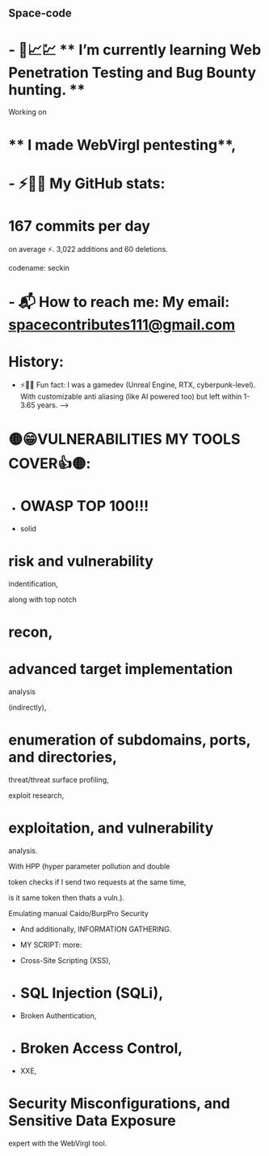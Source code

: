 ## Space-code


 # - 🌱📈💹 ** I’m currently learning Web Penetration Testing and Bug Bounty hunting. **

Working on 
# ** I made WebVirgl pentesting**, 

# - ⚡🥷🛫  My GitHub stats:
                                                                                    
# 167 commits per day
on average ⚡.
 3,022 additions and 60 deletions.   

 codename: seckin

# **- 📬 How to reach me: My email: spacecontributes111@gmail.com**


# History:

- ⚡👨‍🦯 Fun fact: I was a gamedev (Unreal Engine, RTX, cyberpunk-level). With customizable anti aliasing (like AI powered too) but left within 1-3.65 years.
-->


# 🟡😁VULNERABILITIES MY TOOLS COVER👍🟡:

- # OWASP TOP 100!!!

-  solid 
# risk and vulnerability 
indentification,

  along with top notch 
 # **recon**, 

# advanced target implementation 
analysis 

(indirectly),
# enumeration of subdomains, ports, and directories, 

threat/threat surface profiling,

 exploit research, 

# exploitation, and vulnerability 

analysis.

 With HPP (hyper parameter pollution and double

 token checks if I send two requests at the same time, 

is it same token then thats a vuln.).

 Emulating manual Caido/BurpPro Security
- And additionally, INFORMATION GATHERING.


- MY SCRIPT: more:

- Cross-Site Scripting (XSS),

 - # SQL Injection (SQLi), 

- Broken Authentication,

 -  # Broken Access Control, 
- XXE, 

# Security Misconfigurations, and Sensitive Data Exposure 

expert with the WebVirgl tool.
